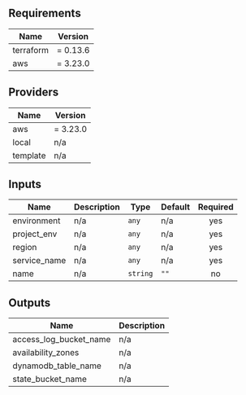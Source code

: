 ## Requirements

| Name | Version |
|------|---------|
| terraform | = 0.13.6 |
| aws | = 3.23.0 |

## Providers

| Name | Version |
|------|---------|
| aws | = 3.23.0 |
| local | n/a |
| template | n/a |

## Inputs

| Name | Description | Type | Default | Required |
|------|-------------|------|---------|:--------:|
| environment | n/a | `any` | n/a | yes |
| project\_env | n/a | `any` | n/a | yes |
| region | n/a | `any` | n/a | yes |
| service\_name | n/a | `any` | n/a | yes |
| name | n/a | `string` | `""` | no |

## Outputs

| Name | Description |
|------|-------------|
| access\_log\_bucket\_name | n/a |
| availability\_zones | n/a |
| dynamodb\_table\_name | n/a |
| state\_bucket\_name | n/a |
